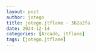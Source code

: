 ```yaml
---
layout: post
author: jotego
title: jotego.jtflane - 3b2a2fa
date: 2024-12-14
categories: [Arcade, jtflane]
tags: [jotego.jtflane]
---
```


